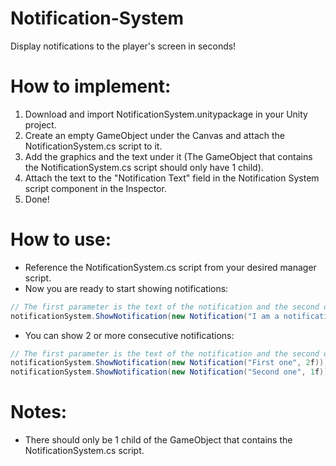 # Notification-System
Display notifications to the player's screen in seconds!

# How to implement:
1) Download and import NotificationSystem.unitypackage in your Unity project.
2) Create an empty GameObject under the Canvas and attach the NotificationSystem.cs script to it.
3) Add the graphics and the text under it (The GameObject that contains the NotificationSystem.cs script should only have 1 child).
4) Attach the text to the "Notification Text" field in the Notification System script component in the Inspector.
5) Done!

# How to use:
- Reference the NotificationSystem.cs script from your desired manager script.
- Now you are ready to start showing notifications:
```csharp
// The first parameter is the text of the notification and the second one is the time before it disappears.
notificationSystem.ShowNotification(new Notification("I am a notification!", 2f));
```
- You can show 2 or more consecutive notifications:
```csharp
// The first parameter is the text of the notification and the second one is the time before it disappears.
notificationSystem.ShowNotification(new Notification("First one", 2f));
notificationSystem.ShowNotification(new Notification("Second one", 1f)); // Will show 2 seconds after the first starts.
```

# Notes:
- There should only be 1 child of the GameObject that contains the NotificationSystem.cs script.
